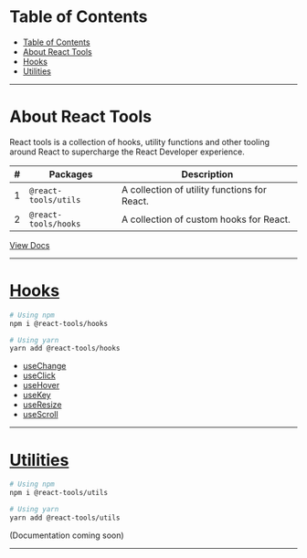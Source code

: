 # Table of Contents

- [Table of Contents](#table-of-contents)
- [About React Tools](#about-react-tools)
- [Hooks](#hooks)
- [Utilities](#utilities)

---

# About React Tools

React tools is a collection of hooks, utility functions and other tooling around
React to supercharge the React Developer experience.

| #   | Packages             | Description                                  |
| --- | -------------------- | -------------------------------------------- |
| 1   | `@react-tools/utils` | A collection of utility functions for React. |
| 2   | `@react-tools/hooks` | A collection of custom hooks for React.      |

[View Docs](https://reacttools.vercel.app/docs)

---

# [Hooks](src/react-tools-hooks)

```bash
# Using npm
npm i @react-tools/hooks

# Using yarn
yarn add @react-tools/hooks
```

- [useChange](src/react-tools-hooks/src/hooks/useChange)
- [useClick](src/react-tools-hooks/src/hooks/useClick)
- [useHover](src/react-tools-hooks/src/hooks/useHover)
- [useKey](src/react-tools-hooks/src/hooks/useKey)
- [useResize](src/react-tools-hooks/src/hooks/useResize)
- [useScroll](src/react-tools-hooks/src/hooks/useScroll)

---

# [Utilities](src/react-tools-utilities)

```bash
# Using npm
npm i @react-tools/utils

# Using yarn
yarn add @react-tools/utils
```

(Documentation coming soon)

---
